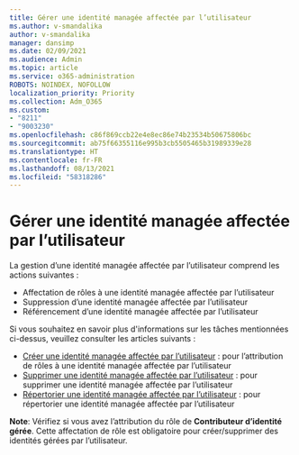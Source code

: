 ```yaml
---
title: Gérer une identité managée affectée par l’utilisateur
ms.author: v-smandalika
author: v-smandalika
manager: dansimp
ms.date: 02/09/2021
ms.audience: Admin
ms.topic: article
ms.service: o365-administration
ROBOTS: NOINDEX, NOFOLLOW
localization_priority: Priority
ms.collection: Adm_O365
ms.custom:
- "8211"
- "9003230"
ms.openlocfilehash: c86f869ccb22e4e8ec86e74b23534b50675806bc
ms.sourcegitcommit: ab75f66355116e995b3cb5505465b31989339e28
ms.translationtype: HT
ms.contentlocale: fr-FR
ms.lasthandoff: 08/13/2021
ms.locfileid: "58318286"
---
```

# <a name="manage-a-user-assigned-managed-identity"></a>Gérer une identité managée affectée par l’utilisateur

La gestion d’une identité managée affectée par l’utilisateur comprend les actions suivantes :

- Affectation de rôles à une identité managée affectée par l’utilisateur
- Suppression d’une identité managée affectée par l’utilisateur
- Référencement d’une identité managée affectée par l’utilisateur

Si vous souhaitez en savoir plus d'informations sur les tâches mentionnées ci-dessus, veuillez consulter les articles suivants :

- [Créer une identité managée affectée par l’utilisateur](https://docs.microsoft.com/azure/active-directory/managed-identities-azure-resources/how-to-manage-ua-identity-portal) : pour l’attribution de rôles à une identité managée affectée par l’utilisateur
- [Supprimer une identité managée affectée par l’utilisateur](https://docs.microsoft.com/azure/active-directory/managed-identities-azure-resources/how-to-manage-ua-identity-portal) : pour supprimer une identité managée affectée par l’utilisateur
- [Répertorier une identité managée affectée par l’utilisateur](https://docs.microsoft.com/azure/active-directory/managed-identities-azure-resources/how-to-manage-ua-identity-portal) : pour répertorier une identité managée affectée par l’utilisateur

**Note**: Vérifiez si vous avez l’attribution du rôle de **Contributeur d’identité gérée**. Cette affectation de rôle est obligatoire pour créer/supprimer des identités gérées par l’utilisateur.
